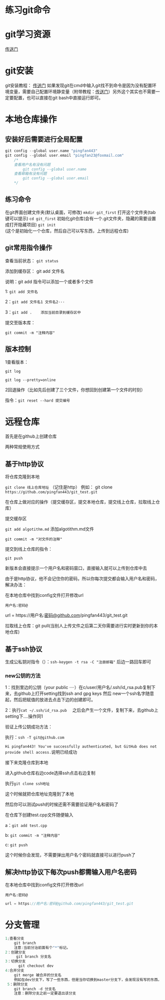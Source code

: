 # 练习git命令

# git学习资源

[传送门](https://www.bilibili.com/video/BV1sJ411D7xN?p=7)

# git安装

git安装教程：
[传送门](https://blog.csdn.net/sanxd/article/details/82624127?utm_medium=distribute.pc_relevant.none-task-blog-BlogCommendFromMachineLearnPai2-1.nonecase&depth_1-utm_source=distribute.pc_relevant.none-task-blog-BlogCommendFromMachineLearnPai2-1.nonecase)
如果发现git在cmd中输入git找不到命令是因为没有配置环境变量，需要自己配置环境静变量（附带教程：[传送门](https://www.cnblogs.com/-mrl/p/11246666.html)）另外这个其实也不需要一定要配置，也可以直接在git bash中直接运行即可。


# 本地仓库操作

## 安装好后需要进行全局配置

```c++
git config --global user.name "pingfan443"
git config --global user.email "pingfan23@foxmail.com"
    /*
    查看用户名有没有问题
    	git config --global user.name
    查看邮箱有没有问题
    	git config --global user.email
    */
```

## 练习命令

在git界面创建文件夹(默认桌面，可修改)
    `mkdir git_first`
打开这个文件夹(tab键可以提示)
    `cd git_first`
初始化git仓库(会有一个.git文件夹，隐藏的需要设置成打开隐藏项目)
    `git init`	  
    (这个是初始化一个仓库，然后自己可以写东西，上传到远程仓库)

## git常用指令操作


查看当前状态：
`git status`

添加到缓存区：
git add 文件名

说明：git add  指令可以添加一个或者多个文件

1: `git add 文件名`

2：`git add 文件名1 文件名2···`

3：`git add . 	添加当前目录到缓存区中`

提交至版本库：

`git commit -m "注释内容"`



## 版本控制

1查看版本：

`git log`

`git log --pretty=online`

2回退操作（比如先后创建了三个文件，你想回到创建第一个文件的时刻）

指令：`git reset --hard 提交编号`



# 远程仓库

首先是在github上创建仓库

两种常规使用方式

## 基于http协议

将仓库克隆到本地

`git clone 线上仓库地址`
（记住是http）
例如：
git clone `https://github.com/pingfan443/git_test.git`

在仓库上做对应的操作（提交缓存区，提交本地仓库，提交线上仓库，拉取线上仓库）

提交缓存区

`git add algotithm.md`	添加algotithm.md文件

`git commit -m "对文件的注释"`

提交到线上仓库的指令：

`git push`

新版本会直接提示一个用户名和密码窗口，直接输入就可以上传到仓库中去

由于是http协议，他不会记住你的密码，所以你每次提交都会输入用户名和密码，解决办法：

在本地仓库中找到config文件打开修改url

`用户名:密码@`

url = https://用户名:密码@github.com/pingfan443/git_test.git


拉取线上仓库：git pull(当别人上传文件之后第二天你需要进行实时更新到你的本地仓库)

## 基于ssh协议

生成公私钥对指令（）：`ssh-keygen -t rsa -C "注册邮箱"`		后边一路回车即可

### new公钥的方法

1：找到里边的公钥（your public ····）在c/user/用户名/.ssh/id_rsa.pub复制下来，去github上打开setting找到ssh and gpg keys  然后  new一个ssh名字随意起，然后把赋值的放进去点击下边的创建即可。

2：执行`cat ~/.ssh/id_rsa.pub	`	之后会产生一个文件，复制下来，去github上setting下....操作同1

验证上传公钥成功方法：

执行：`ssh -T git@github.com`

`Hi pingfan443! You've successfully authenticated, but GitHub does not provide shell access.`说明已经成功

接下来克隆仓库到本地

进入github仓库右边code选择ssh点击右边复制

执行`git clone ssh地址`

这个时候就把仓库地址克隆到了本地

然后你可以测试push的时候还需不需要验证用户名和密码了

在仓库下创建test.cpp文件随便输入

a：`git add test.cpp`

b:	`git commit -m "注释内容"`

c:	`git push`

这个时候你会发现，不需要弹出用户名个密码就直接可以进行push了

## 解决http协议下每次push都需输入用户名密码

在本地仓库中找到config文件打开修改url

`用户名:密码@`

```c++
url = https://用户名:密码@github.com/pingfan443/git_test.git
```

# 分支管理

```c++
1;查看分支
    git branch
    注意:当前分治前面有个"*"标记。
2：创建分支
     git branch 分支名
3：切换分支
      git checkout dev  
4:合并分支
    git merge 被合并的分支名
    例如在dev分支下，写了一些东西，但是当你切换到master分支下，会发现没有写的东西，这个时候在master下执行git merge dev即可合并你写的东西
 5：删除分支
    git branch -d 分支名
    注意：删除分支之前一定要退出该分支
```

